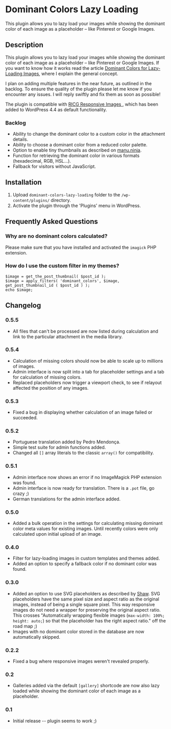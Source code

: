 # Dominant Colors Lazy Loading

This plugin allows you to lazy load your images while showing the dominant color of each image as a placeholder – like Pinterest or Google Images.

## Description

This plugin allows you to lazy load your images while showing the dominant color of each image as a placeholder – like Pinterest or Google Images. If you want to know how it works read the article [Dominant Colors for Lazy-Loading Images](https://manu.ninja/dominant-colors-for-lazy-loading-images), where I explain the general concept.

I plan on adding multiple features in the near future, as outlined in the backlog. To ensure the quality of the plugin please let me know if you encounter any issues. I will reply swiftly and fix them as soon as possible!

The plugin is compatible with [RICG Responsive Images
](https://co.wordpress.org/plugins/ricg-responsive-images/), which has been added to WordPress 4.4 as default functionality.

### Backlog

* Ability to change the dominant color to a custom color in the attachment details.
* Ability to choose a dominant color from a reduced color palette.
* Option to enable tiny thumbnails as described on [manu.ninja](https://manu.ninja/dominant-colors-for-lazy-loading-images).
* Function for retrieving the dominant color in various formats (hexadecimal, RGB, HSL…).
* Fallback for visitors without JavaScript.

## Installation

1. Upload `dominant-colors-lazy-loading` folder to the `/wp-content/plugins/` directory.
2. Activate the plugin through the 'Plugins' menu in WordPress.

## Frequently Asked Questions

### Why are no dominant colors calculated?

Please make sure that you have installed and activated the `imagick` PHP extension.

### How do I use the custom filter in my themes?

```
$image = get_the_post_thumbnail( $post_id );
$image = apply_filters( 'dominant_colors', $image, get_post_thumbnail_id ( $post_id ) );
echo $image;
```

## Changelog

### 0.5.5
* All files that can't be processed are now listed during calculation and link to the particular attachment in the media library.

### 0.5.4
* Calculation of missing colors should now be able to scale up to millions of images.
* Admin interface is now split into a tab for placeholder settings and a tab for calculation of missing colors.
* Replaced placeholders now trigger a viewport check, to see if relayout affected the position of any images.

### 0.5.3
* Fixed a bug in displaying whether calculation of an image failed or succeeded.

### 0.5.2
* Portuguese translation added by Pedro Mendonça.
* Simple test suite for admin functions added.
* Changed all `[]` array literals to the classic `array()` for compatibility.

### 0.5.1
* Admin interface now shows an error if no ImageMagick PHP extension was found.
* Admin interface is now ready for translation. There is a `.pot` file, go crazy ;)
* German translations for the admin interface added.

### 0.5.0
* Added a bulk operation in the settings for calculating missing dominant color meta values for existing images. Until recently colors were only calculated upon initial upload of an image.

### 0.4.0
* Filter for lazy-loading images in custom templates and themes added.
* Added an option to specify a fallback color if no dominant color was found.

### 0.3.0
* Added an option to use SVG placeholders as described by [Shaw](http://codepen.io/shshaw/post/responsive-placeholder-image). SVG placeholders have the same pixel size and aspect ratio as the original images, instead of being a single square pixel. This way responsive images do not need a wrapper for preserving the original aspect ratio. This crosses "Automatically wrapping flexible images (`max-width: 100%; height: auto;`) so that the placeholder has the right aspect ratio." off the road map ;)
* Images with no dominant color stored in the database are now automatically skipped.

### 0.2.2
* Fixed a bug where responsive images weren't revealed properly.

### 0.2
* Galleries added via the default `[gallery]` shortcode are now also lazy loaded while showing the dominant color of each image as a placeholder.

### 0.1
* Initial release -- plugin seems to work ;)
